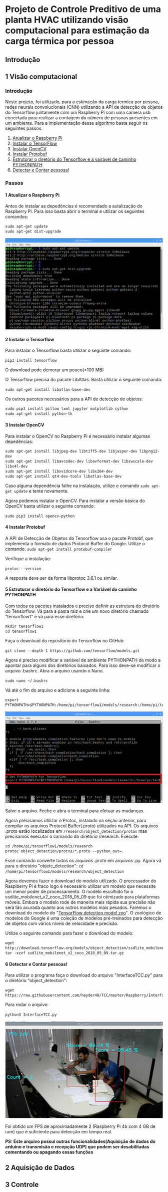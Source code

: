 # **Projeto de Controle Preditivo de uma planta HVAC utilizando visão computacional para estimação da carga térmica por pessoa**

## Introdução

## 1 Visão computacional

### Introdução

Neste projeto, foi utilizado, para a estimação da carga termica por pessoa, redes neurais convolucionais (CNN) utilizando a API de detecção de objetos do Tensorflow juntamente com um Raspberry Pi com uma camera usb conectada para realizar a contagem do número de pessoas presentes em um ambiente.
Para a implementação desse algoritmo basta seguir os seguintes passos.

1. [Atualizar o Raspberry Pi](https://github.com/heyder48/TCC#1-Atualizar-o-Raspberry-Pi)
2. [Instalar o TensorFlow](https://github.com/heyder48/TCC#2-Instalar-o-Tensorflow)
3. [Instalar OpenCV](https://github.com/heyder48/TCC#3-Instalar-OpenCV)
4. [Instalar Protobuf](https://github.com/heyder48/TCC#4-Instalar-Protobuf)
5. [Estruturar o diretório do Tensorflow  e a vairável de caminho PYTHONPATH](https://github.com/heyder48/TCC#5-Estruturar-o-diretório-do-Tensorflow-e-a-vairável-de-caminho-PYTHONPATH)
6. [Detectar e Contar pessoas!](https://github.com/heyder48/TCC#6-Detectar-e-Contar-pessoas!)

### Passos

#### 1 Atualizar o Raspberry Pi

Antes de instalar as depedências é recomendado a autalização do Raspberry Pi. Para isso basta abrir o terminal e utilizar os seguintes comandos:

```
sudo apt-get update
sudo apt-get dist-upgrade
```
<p align="center">
  <img src="Imagens/update.png">
</p>

#### 2 Instalar o Tensorflow

Para instalar o Tensorflow basta utilizar o seguinte comando:

`pip3 install tensorflow`

O download pode demorar um pouco(>100 MB)

O Tensorflow precisa do pacote LibAtlas. Basta utilizar o seguinte comando:

`sudo apt-get install libatlas-base-dev`

Os outros pacotes necessários para a API de detecção de objetos:

```
sudo pip3 install pillow lxml jupyter matplotlib cython
sudo apt-get install python-tk

```

#### 3 Instalar OpenCV

Para instalar o OpenCV no Raspberry Pi é necessário instalar algumas depedências:

```
sudo apt-get install libjpeg-dev libtiff5-dev libjasper-dev libpng12-dev
sudo apt-get install libavcodec-dev libavformat-dev libswscale-dev libv4l-dev
sudo apt-get install libxvidcore-dev libx264-dev
sudo apt-get install qt4-dev-tools libatlas-base-dev
```
Caso alguma dependência falhe na instalação, utilize o comando `sudo apt-get update` e tente novamente.

Agora podemos instalar o OpenCV.
Para instalar a versão básica do OpenCV basta utilizar o seguinte comando:

`sudo pip3 install opencv-python`


#### 4 Instalar Protobuf

A API de Detecção de Objetos do Tensorflow usa o pacote Protobf, que implementa o formato de dados Protocol Buffer do Google.
Utilize o comando:
`sudo apt-get install protobuf-compiler`

Verifique a instalação:

`protoc --version`

A resposta deve ser da forma libprotoc 3.6.1 ou similar.

#### 5 Estruturar o diretório do Tensorflow e a Variável do caminho PYTHONPATH

Com todos os pacotes instalados e preciso definir as estrutura do diretório do Tensorflow.
Vá para a pasta raiz e crie um novo diretório chamado "tensorflow1" e vá para esse diretório:

```
mkdir tensorflow1
cd tensorflow1
```
Faça o download do reposítorio do Tensorflow no GitHub:

`git clone --depth 1 https://github.com/tensorflow/models.git`

Agora é preciso modificar a variável de ambiente PYTHONPATH de modo a apontar para alguns dos diretórios baixados.
Para isso deve-se modificar o arquivo .bashrc. Abra o arquivo usando o Nano.

`sudo nano ~/.bashrc`

Vá até o fim do arquivo e adicione a seguinte linha:
```
export PYTHONPATH=$PYTHONPATH:/home/pi/tensorflow1/models/research:/home/pi/tensorflow1/models/research/slim
```

<p align="center">
  <img src="Imagens/bashrc.png">
</p>

Salve o arquivo. Feche e abra o terminal para efetuar as mudanças.

Agora precisamos utilizar o Protoc, instalado na seção anterior, para compilar os arquivos Protocol Buffer(.proto) utilizados na API. Os arquivos .proto estão localizados em `/research/object_detection/protos` mas precisamos executar o camando do diretório /research. Execute:

```
cd /home/pi/tensorflow1/models/research
protoc object_detection/protos/*.proto --python_out=.
```

Esse comando converte todos os arquivos .proto em arquivos .py. 
Agora vá para o diretório "objetc_detection":
`cd /home/pi/tensorflow1/models/research/object_detection`

Agora devemos fazer o download do modelo utilizado.
O processador do  Raspiberry Pi é fraco logo é necessário utilizar um modelo que necessite um menor poder de processamento.
O modelo escolhido foi o ssdlite_mobilenet_v2_coco_2018_05_09 que foi otimizado para plataformas móveis. Embora o modelo rode de maneira mais rápida sua precisão não será tão acurada quanto aos outros modelos mais pesados.
Faremos o download do modelo do "[TensorFlow detection model zoo](https://github.com/tensorflow/models/blob/master/research/object_detection/g3doc/detection_model_zoo.md)". O zoológico de modelos do Google é uma coleção de modelos pré-treinados para detecção de objetos com vários níveis de velocidade e precisão.

Utilize o seguinte comando para fazer o download do modelo:
```
wget http://download.tensorflow.org/models/object_detection/ssdlite_mobilenet_v2_coco_2018_05_09.tar.gz tar -xzvf ssdlite_mobilenet_v2_coco_2018_05_09.tar.gz
```

#### 6 Detectar e Contar pessoas!

Para utilizar o programa faça o download  do arquivo "InterfaceTCC.py" para o diretório "object_detection":
```
wget https://raw.githubusercontent.com/heyder48/TCC/master/Raspberry/InterfaceTCC.py
```

Para rodar o arquivo:

`python3 InterfaceTCC.py`

<p align="center">
  <img src="Imagens/Resultado.png">
</p>


Foi obtido um FPS de aproximadamente 2 (Raspberry Pi 4b com 4 GB de ram) que é suficiente para detecção em tempo real.

**PS: Este arquivo possui outras funcionalidades(Aquisição de dados do arduino e transmisão e recepção UDP) que podem ser desabilitadas comentando ou apagando essas funções**



## 2 Aquisição de Dados
## 3 Controle










